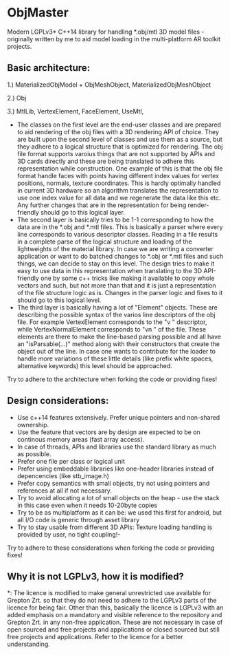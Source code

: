 # ObjMaster
Modern LGPLv3* C++14 library for handling *.obj/mtl 3D model files - originally written by me to aid model loading in the multi-platform AR toolkit projects.

Basic architecture:
-------------------

1.) MaterializedObjModel + ObjMeshObject, MaterializedObjMeshObject

2.) Obj

3.) MtlLib, VertexElement, FaceElement, UseMtl,

- The classes on the first level are the end-user classes and are prepared to aid rendering of the obj files with a 3D rendering API of choice. They are built upon the second level of classes and use them as a source, but they adhere to a logical structure that is optimized for rendering. The obj file format supports varoius things that are not supported by APIs and 3D cards directly and these are being translated to adhere this representation while construction. One example of this is that the obj file format handle faces with points having different index values for vertex positions, normals, texture coordinates. This is hardly optimally handled in current 3D hardware so an algorithm translates the representation to use one index value for all data and we regenerate the data like this etc. Any further changes that are in the representation for being render-friendly should go to this logical layer.
- The second layer is basically tries to be 1-1 corresponding to how the data are in the *.obj and *.mtl files. This is basically a parser where every line corresponds to various descriptor classes. Reading in a file results in a complete parse of the logical structure and loading of the lightweights of the material library. In case we are writing a converter application or want to do batched changes to *.obj or *.mtl files and such things, we can decide to stay on this level. The design tries to make it easy to use data in this representation when translating to the 3D API-friendly one by some c++ tricks like making it available to copy whole vectors and such, but not more than that and it is just a representation of the file structure logic as is. Changes in the parser logic and fixes to it should go to this logical level.
- The third layer is basically having a lot of "Element" objects. These are describing the possible syntax of the varios line descriptors of the obj file. For example VertexElement corresponds to the "v <parameters>" descriptor, while VertexNormalElement corresponds to "vn <params>" of the file. These elements are there to make the line-based parsing possible and all have an "isParsable(...)" method along with their constructors that create the object out of the line. In case one wants to contribute for the loader to handle more variations of these little details (like prefix white spaces, alternative keywords) this level should be approached.

Try to adhere to the architecture when forking the code or providing fixes!
 
Design considerations:
----------------------
- Use c++14 features extensively. Prefer unique pointers and non-shared ownership.
- Use the feature that vectors are by design are expected to be on continous memory areas (fast array access).
- In case of threads, APIs and libraries use the standard library as much as possible.
- Prefer one file per class or logical unit
- Prefer using embeddable libraries like one-header libraries instead of depencencies (like stb_image.h)
- Prefer copy semantics with small objects, try not using pointers and references at all if not necessary.
- Try to avoid allocating a lot of small objects on the heap - use the stack in this case even when it needs 10-20byte copies
- Try to be as multiplatform as it can be: we used this first for android, but all I/O code is generic through asset library
- Try to stay usable from different 3D APIs: Texture loading handling is provided by user, no tight coupling!- 

Try to adhere to these considerations when forking the code or providing fixes!

Why it is not LGPLv3, how it is modified?
-----------------------------------------
*: The licence is modified to make general unrestricted use available for Grepton Zrt. so that they do not need to adhere to the LGPLv3 parts of the licence for being fair. Other than this, basically the licence is LGPLv3 with an added emphasis on a mandatory and visible reference to the repository and Grepton Zrt. in any non-free application. These are not necessary in case of open sourced and free projects and applications or closed sourced but still free projects and applications. Refer to the licence for a better understanding.
